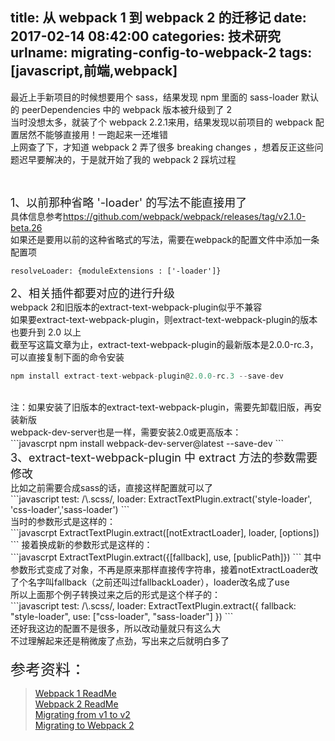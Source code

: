 title: 从 webpack 1 到 webpack 2 的迁移记
date: 2017-02-14 08:42:00
categories: 技术研究
urlname: migrating-config-to-webpack-2
tags: [javascript,前端,webpack]
---
最近上手新项目的时候想要用个 sass，结果发现 npm 里面的 sass-loader 默认的 peerDependencies 中的 webpack 版本被升级到了 2<br />
当时没想太多，就装了个 webpack 2.2.1来用，结果发现以前项目的 webpack 配置居然不能够直接用！一跑起来一还堆错<br />
上网查了下，才知道 webpack 2 弄了很多 breaking changes ，想着反正这些问题迟早要解决的，于是就开始了我的 webpack 2 踩坑过程<br />
<!--more--> <br />
<span style="font-size:18px;">1、以前那种省略 '-loader' 的写法不能直接用了</span><br />
具体信息参考<a href="https://github.com/webpack/webpack/releases/tag/v2.1.0-beta.26" target="_blank">https://github.com/webpack/webpack/releases/tag/v2.1.0-beta.26</a><br />
如果还是要用以前的这种省略式的写法，需要在webpack的配置文件中添加一条配置项<br />
```javascrpt
resolveLoader: {moduleExtensions : ['-loader']}
```
<span style="font-size:18px;">2、相关插件都要对应的进行升级</span><br />
webpack 2和旧版本的extract-text-webpack-plugin似乎不兼容<br />
如果要extract-text-webpack-plugin，则extract-text-webpack-plugin的版本也要升到 2.0 以上<br />
截至写这篇文章为止，extract-text-webpack-plugin的最新版本是2.0.0-rc.3，可以直接复制下面的命令安装<br />
```javascript
npm install extract-text-webpack-plugin@2.0.0-rc.3 --save-dev
```
<br />
注：如果安装了旧版本的extract-text-webpack-plugin，需要先卸载旧版，再安装新版<br />
webpack-dev-server也是一样，需要安装2.0或更高版本：<br />
```javascrpt
npm install webpack-dev-server@latest --save-dev
```
<br />
<span style="font-size:18px;">3、extract-text-webpack-plugin 中 extract 方法的参数需要修改</span><br />
比如之前需要合成sass的话，直接这样配置就可以了<br />
```javascript
test: /\.scss/,
loader: ExtractTextPlugin.extract('style-loader', 'css-loader','sass-loader')
```
<br />
当时的参数形式是这样的：<br />
```javascrpt
ExtractTextPlugin.extract([notExtractLoader], loader, [options])
```
接着换成新的参数形式是这样的：<br />
```javascrpt
ExtractTextPlugin.extract({[fallback], use, [publicPath]})
```
其中参数形式变成了对象，不再是原来那样直接传字符串，接着notExtractLoader改了个名字叫fallback（之前还叫过fallbackLoader），loader改名成了use<br />
所以上面那个例子转换过来之后的形式是这个样子的：<br />
```javascript
test: /\.scss/,
loader: ExtractTextPlugin.extract({
      fallback: "style-loader",
      use: ["css-loader", "sass-loader"]
})
```
<br />
还好我这边的配置不是很多，所以改动量就只有这么大<br />
不过理解起来还是稍微废了点劲，写出来之后就明白多了<br />
<br />
<span style="font-size:24px;">参考资料：</span><br />
<blockquote>
	<a href="https://github.com/webpack-contrib/extract-text-webpack-plugin/blob/webpack-1/README.md" target="_blank">Webpack 1 ReadMe<br />
</a><a href="https://github.com/webpack-contrib/extract-text-webpack-plugin/blob/master/README.md" target="_blank">Webpack 2 ReadMe<br />
</a><a href="https://webpack.js.org/guides/migrating/" target="_blank">Migrating from v1 to v2<br />
</a><a href="http://javascriptplayground.com/blog/2016/10/moving-to-webpack-2/" target="_blank">Migrating to Webpack 2</a> 
</blockquote>
<br />